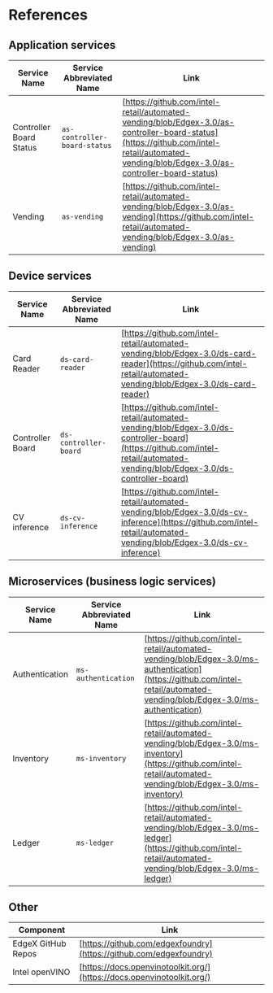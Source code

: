 # References

## Application services

| Service Name            | Service Abbreviated Name     | Link                                                                                                                                                                                           |
|-------------------------|------------------------------|------------------------------------------------------------------------------------------------------------------------------------------------------------------------------------------------|
| Controller Board Status | `as-controller-board-status` | [https://github.com/intel-retail/automated-vending/blob/Edgex-3.0/as-controller-board-status](https://github.com/intel-retail/automated-vending/blob/Edgex-3.0/as-controller-board-status) |
| Vending                 | `as-vending`                 | [https://github.com/intel-retail/automated-vending/blob/Edgex-3.0/as-vending](https://github.com/intel-retail/automated-vending/blob/Edgex-3.0/as-vending)                                 |

## Device services

| Service Name     | Service Abbreviated Name | Link                                                                                                                                                                             |
|------------------|--------------------------|----------------------------------------------------------------------------------------------------------------------------------------------------------------------------------|
| Card Reader      | `ds-card-reader`         | [https://github.com/intel-retail/automated-vending/blob/Edgex-3.0/ds-card-reader](https://github.com/intel-retail/automated-vending/blob/Edgex-3.0/ds-card-reader)           |
| Controller Board | `ds-controller-board`    | [https://github.com/intel-retail/automated-vending/blob/Edgex-3.0/ds-controller-board](https://github.com/intel-retail/automated-vending/blob/Edgex-3.0/ds-controller-board) |
| CV inference   | `ds-cv-inference`      | [https://github.com/intel-retail/automated-vending/blob/Edgex-3.0/ds-cv-inference](https://github.com/intel-retail/automated-vending/blob/Edgex-3.0/ds-cv-inference)     |

## Microservices (business logic services)

| Service Name   | Service Abbreviated Name | Link                                                                                                                                                                         |
|----------------|--------------------------|------------------------------------------------------------------------------------------------------------------------------------------------------------------------------|
| Authentication | `ms-authentication`      | [https://github.com/intel-retail/automated-vending/blob/Edgex-3.0/ms-authentication](https://github.com/intel-retail/automated-vending/blob/Edgex-3.0/ms-authentication) |
| Inventory      | `ms-inventory`           | [https://github.com/intel-retail/automated-vending/blob/Edgex-3.0/ms-inventory](https://github.com/intel-retail/automated-vending/blob/Edgex-3.0/ms-inventory)           |
| Ledger         | `ms-ledger`              | [https://github.com/intel-retail/automated-vending/blob/Edgex-3.0/ms-ledger](https://github.com/intel-retail/automated-vending/blob/Edgex-3.0/ms-ledger)                 |

## Other

| Component             | Link                                                                   |
| --------------------- | -----------------------------------------------------------------------|
| EdgeX GitHub Repos    | [https://github.com/edgexfoundry](https://github.com/edgexfoundry)     |
| Intel openVINO        | [https://docs.openvinotoolkit.org/](https://docs.openvinotoolkit.org/) |
